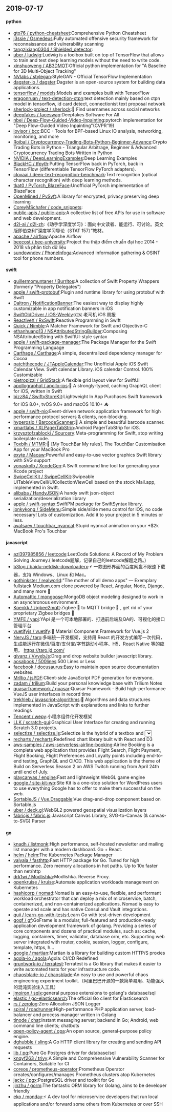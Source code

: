 ## 2019-07-17

#### python
* [gto76 / python-cheatsheet](https://github.com/gto76/python-cheatsheet):Comprehensive Python Cheatsheet
* [j3ssie / Osmedeus](https://github.com/j3ssie/Osmedeus):Fully automated offensive security framework for reconnaissance and vulnerability scanning
* [tangzixiang0304 / Shielded_detector](https://github.com/tangzixiang0304/Shielded_detector):
* [uber / ludwig](https://github.com/uber/ludwig):Ludwig is a toolbox built on top of TensorFlow that allows to train and test deep learning models without the need to write code.
* [xinshuoweng / AB3DMOT](https://github.com/xinshuoweng/AB3DMOT):Official python implementation for "A Baseline for 3D Multi-Object Tracking"
* [NVlabs / stylegan](https://github.com/NVlabs/stylegan):StyleGAN - Official TensorFlow Implementation
* [dagster-io / dagster](https://github.com/dagster-io/dagster):Dagster is an open-source system for building data applications.
* [tensorflow / models](https://github.com/tensorflow/models):Models and examples built with TensorFlow
* [eragonruan / text-detection-ctpn](https://github.com/eragonruan/text-detection-ctpn):text detection mainly based on ctpn model in tensorflow, id card detect, connectionist text proposal network
* [sherlock-project / sherlock](https://github.com/sherlock-project/sherlock):🔎
Find usernames across social networks
* [deepfakes / faceswap](https://github.com/deepfakes/faceswap):Deepfakes Software For All
* [nbei / Deep-Flow-Guided-Video-Inpainting](https://github.com/nbei/Deep-Flow-Guided-Video-Inpainting):pytorch implementation for "Deep Flow-Guided Video Inpainting"(CVPR'19)
* [iovisor / bcc](https://github.com/iovisor/bcc):BCC - Tools for BPF-based Linux IO analysis, networking, monitoring, and more
* [Roibal / Cryptocurrency-Trading-Bots-Python-Beginner-Advance](https://github.com/Roibal/Cryptocurrency-Trading-Bots-Python-Beginner-Advance):Crypto Trading Bots in Python - Triangular Arbitrage, Beginner & Advanced Cryptocurrency Trading Bots Written in Python
* [NVIDIA / DeepLearningExamples](https://github.com/NVIDIA/DeepLearningExamples):Deep Learning Examples
* [BlackHC / tfpyth](https://github.com/BlackHC/tfpyth):Putting TensorFlow back in PyTorch, back in TensorFlow (differentiable TensorFlow PyTorch adapters).
* [clovaai / deep-text-recognition-benchmark](https://github.com/clovaai/deep-text-recognition-benchmark):Text recognition (optical character recognition) with deep learning methods.
* [tkat0 / PyTorch_BlazeFace](https://github.com/tkat0/PyTorch_BlazeFace):Unofficial PyTorch implementation of BlazeFace
* [OpenMined / PySyft](https://github.com/OpenMined/PySyft):A library for encrypted, privacy preserving deep learning
* [CoreyMSchafer / code_snippets](https://github.com/CoreyMSchafer/code_snippets):
* [public-apis / public-apis](https://github.com/public-apis/public-apis):A collective list of free APIs for use in software and web development.
* [d2l-ai / d2l-zh](https://github.com/d2l-ai/d2l-zh):《动手学深度学习》：面向中文读者、能运行、可讨论。英文版即伯克利“深度学习导论（STAT 157）”教材。
* [apache / airflow](https://github.com/apache/airflow):Apache Airflow
* [beecost / bee-university](https://github.com/beecost/bee-university):Project thu thập điểm chuẩn đại học 2014 - 2018 và phân tích dữ liệu
* [sundowndev / PhoneInfoga](https://github.com/sundowndev/PhoneInfoga):Advanced information gathering & OSINT tool for phone numbers.

#### swift
* [guillermomuntaner / Burritos](https://github.com/guillermomuntaner/Burritos):A collection of Swift Property Wrappers (formerly "Property Delegates")
* [apple / swift-protobuf](https://github.com/apple/swift-protobuf):Plugin and runtime library for using protobuf with Swift
* [Daltron / NotificationBanner](https://github.com/Daltron/NotificationBanner):The easiest way to display highly customizable in app notification banners in iOS
* [SwiftOldDriver / iOS-Weekly](https://github.com/SwiftOldDriver/iOS-Weekly):🇨🇳
老司机 iOS 周报
* [ReactiveX / RxSwift](https://github.com/ReactiveX/RxSwift):Reactive Programming in Swift
* [Quick / Nimble](https://github.com/Quick/Nimble):A Matcher Framework for Swift and Objective-C
* [ethanhuang13 / NSAttributedStringBuilder](https://github.com/ethanhuang13/NSAttributedStringBuilder):Composing NSAttributedString with SwiftUI-style syntax
* [apple / swift-package-manager](https://github.com/apple/swift-package-manager):The Package Manager for the Swift Programming Language
* [Carthage / Carthage](https://github.com/Carthage/Carthage):A simple, decentralized dependency manager for Cocoa
* [patchthecode / JTAppleCalendar](https://github.com/patchthecode/JTAppleCalendar):The Unofficial Apple iOS Swift Calendar View. Swift calendar Library. iOS calendar Control. 100% Customizable
* [pietropizzi / GridStack](https://github.com/pietropizzi/GridStack):A flexible grid layout view for SwiftUI
* [apollographql / apollo-ios](https://github.com/apollographql/apollo-ios):📱
A strongly-typed, caching GraphQL client for iOS, written in Swift
* [bizz84 / SwiftyStoreKit](https://github.com/bizz84/SwiftyStoreKit):Lightweight In App Purchases Swift framework for iOS 8.0+, tvOS 9.0+ and macOS 10.10+ ⛺
* [apple / swift-nio](https://github.com/apple/swift-nio):Event-driven network application framework for high performance protocol servers & clients, non-blocking.
* [hyperoslo / BarcodeScanner](https://github.com/hyperoslo/BarcodeScanner):🔎
A simple and beautiful barcode scanner.
* [xmartlabs / XLPagerTabStrip](https://github.com/xmartlabs/XLPagerTabStrip):Android PagerTabStrip for iOS.
* [krzysztofzablocki / Sourcery](https://github.com/krzysztofzablocki/Sourcery):Meta-programming for Swift, stop writing boilerplate code.
* [Toxblh / MTMR](https://github.com/Toxblh/MTMR):🌟
[My TouchBar My rules]. The TouchBar Customisation App for your MacBook Pro
* [exyte / Macaw](https://github.com/exyte/Macaw):Powerful and easy-to-use vector graphics Swift library with SVG support
* [yonaskolb / XcodeGen](https://github.com/yonaskolb/XcodeGen):A Swift command line tool for generating your Xcode project
* [SwipeCellKit / SwipeCellKit](https://github.com/SwipeCellKit/SwipeCellKit):Swipeable UITableViewCell/UICollectionViewCell based on the stock Mail.app, implemented in Swift.
* [alibaba / HandyJSON](https://github.com/alibaba/HandyJSON):A handy swift json-object serialization/deserialization library
* [apple / swift-syntax](https://github.com/apple/swift-syntax):SwiftPM package for SwiftSyntax library.
* [jonkykong / SideMenu](https://github.com/jonkykong/SideMenu):Simple side/slide menu control for iOS, no code necessary! Lots of customization. Add it to your project in 5 minutes or less.
* [avatsaev / touchbar_nyancat](https://github.com/avatsaev/touchbar_nyancat):Stupid nyancat animation on your +$2k MacBook Pro's Touchbar

#### javascript
* [azl397985856 / leetcode](https://github.com/azl397985856/leetcode):LeetCode Solutions: A Record of My Problem Solving Journey.( leetcode题解，记录自己的leetcode解题之路。)
* [b3log / baidu-netdisk-downloaderx](https://github.com/b3log/baidu-netdisk-downloaderx):⚡️
一款图形界面的百度网盘不限速下载器，支持 Windows、Linux 和 Mac。
* [gothinkster / realworld](https://github.com/gothinkster/realworld):"The mother of all demo apps" — Exemplary fullstack Medium.com clone powered by React, Angular, Node, Django, and many more
🏅
* [Automattic / mongoose](https://github.com/Automattic/mongoose):MongoDB object modeling designed to work in an asynchronous environment.
* [Koenkk / zigbee2mqtt](https://github.com/Koenkk/zigbee2mqtt):Zigbee
🐝
to MQTT bridge
🌉
, get rid of your proprietary Zigbee bridges
🔨
* [YMFE / yapi](https://github.com/YMFE/yapi):YApi 是一个可本地部署的、打通前后端及QA的、可视化的接口管理平台
* [vuetifyjs / vuetify](https://github.com/vuetifyjs/vuetify):🐉
Material Component Framework for Vue.js 2
* [NervJS / taro](https://github.com/NervJS/taro):多端统一开发框架，支持用 React 的开发方式编写一次代码，生成能运行在微信/百度/支付宝/字节跳动小程序、H5、React Native 等的应用。 https://taro.jd.com/
* [givanz / VvvebJs](https://github.com/givanz/VvvebJs):Drag and drop website builder javascript library.
* [aosabook / 500lines](https://github.com/aosabook/500lines):500 Lines or Less
* [facebook / docusaurus](https://github.com/facebook/docusaurus):Easy to maintain open source documentation websites.
* [MrRio / jsPDF](https://github.com/MrRio/jsPDF):Client-side JavaScript PDF generation for everyone.
* [zadam / trilium](https://github.com/zadam/trilium):Build your personal knowledge base with Trilium Notes
* [quasarframework / quasar](https://github.com/quasarframework/quasar):Quasar Framework - Build high-performance VueJS user interfaces in record time
* [trekhleb / javascript-algorithms](https://github.com/trekhleb/javascript-algorithms):📝
Algorithms and data structures implemented in JavaScript with explanations and links to further readings
* [Tencent / wepy](https://github.com/Tencent/wepy):小程序组件化开发框架
* [LLK / scratch-gui](https://github.com/LLK/scratch-gui):Graphical User Interface for creating and running Scratch 3.0 projects.
* [selectize / selectize.js](https://github.com/selectize/selectize.js):Selectize is the hybrid of a textbox and <select> box. It's jQuery based and it has autocomplete and native-feeling keyboard navigation; useful for tagging, contact lists, etc.
* [recharts / recharts](https://github.com/recharts/recharts):Redefined chart library built with React and D3
* [aws-samples / aws-serverless-airline-booking](https://github.com/aws-samples/aws-serverless-airline-booking):Airline Booking is a complete web application that provides Flight Search, Flight Payment, Flight Booking, Flight Preferences and Loyalty points including end-to-end testing, GraphQL and CI/CD. This web application is the theme of Build on Serverless Season 2 on AWS Twitch running from April 24th until end of July.
* [playcanvas / engine](https://github.com/playcanvas/engine):Fast and lightweight WebGL game engine
* [google / site-kit-wp](https://github.com/google/site-kit-wp):Site Kit is a one-stop solution for WordPress users to use everything Google has to offer to make them successful on the web.
* [SortableJS / Vue.Draggable](https://github.com/SortableJS/Vue.Draggable):Vue drag-and-drop component based on Sortable.js
* [uber / deck.gl](https://github.com/uber/deck.gl):WebGL2 powered geospatial visualization layers
* [fabricjs / fabric.js](https://github.com/fabricjs/fabric.js):Javascript Canvas Library, SVG-to-Canvas (& canvas-to-SVG) Parser

#### go
* [knadh / listmonk](https://github.com/knadh/listmonk):High performance, self-hosted newsletter and mailing list manager with a modern dashboard. Go + React.
* [helm / helm](https://github.com/helm/helm):The Kubernetes Package Manager
* [valyala / fasthttp](https://github.com/valyala/fasthttp):Fast HTTP package for Go. Tuned for high performance. Zero memory allocations in hot paths. Up to 10x faster than net/http
* [drk1wi / Modlishka](https://github.com/drk1wi/Modlishka):Modlishka. Reverse Proxy.
* [openkruise / kruise](https://github.com/openkruise/kruise):Automate application workloads management on Kubernetes
* [hashicorp / nomad](https://github.com/hashicorp/nomad):Nomad is an easy-to-use, flexible, and performant workload orchestrator that can deploy a mix of microservice, batch, containerized, and non-containerized applications. Nomad is easy to operate and scale and has native Consul and Vault integrations.
* [quii / learn-go-with-tests](https://github.com/quii/learn-go-with-tests):Learn Go with test-driven development
* [gogf / gf](https://github.com/gogf/gf):GoFrame is a modular, full-featured and production-ready application development framework of golang. Providing a series of core components and dozens of practical modules, such as: cache, logging, containers, timer, validator, database orm, etc. Supporting web server integrated with router, cookie, session, logger, configure, template, https, h…
* [google / martian](https://github.com/google/martian):Martian is a library for building custom HTTP/S proxies
* [agola-io / agola](https://github.com/agola-io/agola):Agola: CI/CD Redefined
* [gruntwork-io / terratest](https://github.com/gruntwork-io/terratest):Terratest is a Go library that makes it easier to write automated tests for your infrastructure code.
* [chaosblade-io / chaosblade](https://github.com/chaosblade-io/chaosblade):An easy to use and powerful chaos engineering experiment toolkit.（阿里巴巴开源的一款简单易用、功能强大的混沌实验注入工具）
* [jmoiron / sqlx](https://github.com/jmoiron/sqlx):general purpose extensions to golang's database/sql
* [elastic / go-elasticsearch](https://github.com/elastic/go-elasticsearch):The official Go client for Elasticsearch
* [rs / zerolog](https://github.com/rs/zerolog):Zero Allocation JSON Logger
* [spiral / roadrunner](https://github.com/spiral/roadrunner):High-performance PHP application server, load-balancer and process manager written in Golang
* [tinode / chat](https://github.com/tinode/chat):Instant messaging server; backend in Go; Android, web command line clients; chatbots
* [open-policy-agent / opa](https://github.com/open-policy-agent/opa):An open source, general-purpose policy engine.
* [dghubble / sling](https://github.com/dghubble/sling):A Go HTTP client library for creating and sending API requests
* [lib / pq](https://github.com/lib/pq):Pure Go Postgres driver for database/sql
* [knqyf263 / trivy](https://github.com/knqyf263/trivy):A Simple and Comprehensive Vulnerability Scanner for Containers, Suitable for CI
* [coreos / prometheus-operator](https://github.com/coreos/prometheus-operator):Prometheus Operator creates/configures/manages Prometheus clusters atop Kubernetes
* [jackc / pgx](https://github.com/jackc/pgx):PostgreSQL driver and toolkit for Go
* [jinzhu / gorm](https://github.com/jinzhu/gorm):The fantastic ORM library for Golang, aims to be developer friendly
* [eko / monday](https://github.com/eko/monday):⚡️
A dev tool for microservice developers that run local applications and/or forward some others from Kubernetes or over SSH
